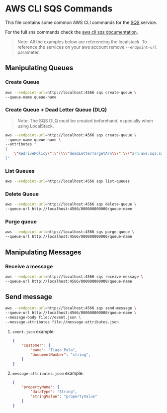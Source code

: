 # AWS CLI SQS Commands

This file contains some common AWS CLI commands for the [SQS](https://aws.amazon.com/sqs/) service.

For the full sns commands check the [aws cli sqs documentation](https://docs.aws.amazon.com/cli/latest/reference/sqs/).

> Note: All the examples below are referencing the localstack. To reference the services on your aws account remove `--endpoint-url` parameter.

## Manipulating Queues

### Create Queue

```bash
aws --endpoint-url=http://localhost:4566 sqs create-queue \
--queue-name queue-name
```

### Create Queue + Dead Letter Queue (DLQ)

> Note: The SQS DLQ must be created beforehand, especially when using LocalStack.

```bash
aws --endpoint-url=http://localhost:4566 sqs create-queue \
--queue-name queue-name \
--attributes "
{
    \"RedrivePolicy\":\"{\\\"deadLetterTargetArn\\\":\\\"arn:aws:sqs:sa-east-1:000000000000:queue-name-dlq\\\",\\\"maxReceiveCount\\\":\\\"5\\\" }\"
}"
```

### List Queues

```bash
aws --endpoint-url=http://localhost:4566 sqs list-queues
```

### Delete Queue

```bash
aws --endpoint-url=http://localhost:4566 sqs delete-queue \
--queue-url http://localhost:4566/000000000000/queue-name
```

### Purge queue

```bash
aws --endpoint-url=http://localhost:4566 sqs purge-queue \
--queue-url http://localhost:4566/000000000000/queue-name
```

## Manipulating Messages

### Receive a message

```bash
aws --endpoint-url=http://localhost:4566 sqs receive-message \
--queue-url http://localhost:4566/000000000000/queue-name
```

## Send message

```bash
aws --endpoint-url=http://localhost:4566 sqs send-message \
--queue-url http://localhost:4566/000000000000/queue-name \
--message-body file://event.json \
--message-attributes file://message-attributes.json
```

1. `event.json` example:

    ```json
    {
        "customer": {
            "name": "Tiago Pala",
            "documentNumber": "string",
        }
    }
    ```

2. `message-attributes.json` example:

    ```json
    {
        "propertyName": {
            "dataType": "String",
            "stringValue": "propertyValue"
        }
    }
    ```